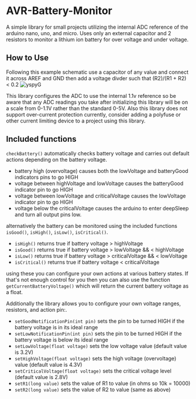 # AVR-Battery-Monitor
A simple library for small projects utilizing the internal ADC reference of the arduino nano, uno, and micro. Uses only an external capacitor and 2 resistors to monitor a lithium ion battery for over voltage and under voltage.

## How to Use
Following this example schematic use a capacitor of any value and connect it across AREF and GND then add a voltage divder such that (R2)/(R1 + R2) < 0.2 
![yspyG](https://github.com/yspyG/AVR-Battery-Monitor/blob/master/etc/schematic.png?raw=true "yspyG")

This library configures the ADC to use the internal 1.1v reference so be aware that any ADC readings you take after initializing this library will be on a scale from 0-1.1V rather than the standard 0-5V. Also this library does not support over-current protection currently, consider adding a polyfuse or other current limiting device to a project using this library. 

## Included functions

`checkBattery()` automatically checks battery voltage and carries out default actions depending on the battery voltage. 
* battery high (overvoltage) causes both the lowVoltage and batteryGood indicators pins to go HIGH
* voltage between highVoltage and lowVoltage causes the batteryGood indicator pin to go HIGH
* voltage between lowVoltage and criticalVoltage causes the lowVoltage indicator pin to go HIGH
* voltage below the criticalVoltage causes the arduino to enter deepSleep and turn all output pins low. 

alternatively the battery can be monitored using the included functions `isGood()`, `isHigh()`, `isLow()`, `isCritical()`. 
* `isHigh()` returns true if battery voltage > highVoltage
* `isGood()` returns true if battery voltage > lowVoltage && < highVoltage 
* `isLow()` returns true if battery voltage > criticalVoltage && < lowVoltage
* `isCritical()` returns true if battery voltage < criticalVoltage

using these you can configure your own actions at various battery states. If that's not enough control for you then you can also use the function `getCurrentBatteryVoltage()` which will return the current battery voltage as a float. 

Additionally the library allows you to configure your own voltage ranges, resistors, and action pin:. 
* `setGoodNotificationPin(int pin)` sets the pin to be turned HIGH if the battery voltage is in its ideal range
* `setLowNotificationPin(int pin)` sets the pin to be turned HIGH if the battery voltage is below its ideal range
* `setLowVoltage(float voltage)` sets the low voltage value (default value is 3.2V)
* `setHighVoltage(float voltage)` sets the high voltage (overvoltage) value (default value is 4.3V)
* `setCriticalVoltage(float voltage)` sets the critical voltage level (default value is 2.8V)
* `setR1(long value)` sets the value of R1 to value (in ohms so 10k = 10000)
* `setR2(long value)` sets the value of R2 to value (same as above)
